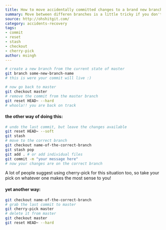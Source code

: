 ```yaml
---
title: How to move accidentally committed changes to a brand new branch in git?
summary: Move between differen branches is a little tricky if you don't remeber all the steps, but you can always bookmark this page for it.
source: http://ohshitgit.com/
category: accidents-recovery
tags:
- commit
- reset
- stash
- checkout
- cherry-pick
author: msingh
---
```


```bash
# create a new branch from the current state of master
git branch some-new-branch-name
# this is were your commit will live :)
```

```bash
# now go back to master
git checkout master
# remove the commit from the master branch
git reset HEAD~ --hard
# whoola!! you are back on track
```

<!--break-->

#### the other way of doing this:

```bash
# undo the last commit, but leave the changes available
git reset HEAD~ --soft
git stash
# move to the correct branch
git checkout name-of-the-correct-branch
git stash pop
git add . # or add individual files
git commit -m "your message here"
# now your changes are on the correct branch
```

A lot of people suggest using cherry-pick for this situation too, so take your pick on whatever one makes the most sense to you!

#### yet another way:

```bash
git checkout name-of-the-correct-branch
# grab the last commit to master
git cherry-pick master
# delete it from master
git checkout master
git reset HEAD~ --hard
```
